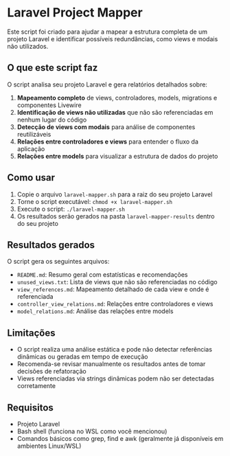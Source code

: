 # Laravel Project Mapper

Este script foi criado para ajudar a mapear a estrutura completa de um projeto Laravel e identificar possíveis redundâncias, como views e modais não utilizados.

## O que este script faz

O script analisa seu projeto Laravel e gera relatórios detalhados sobre:

1. **Mapeamento completo** de views, controladores, models, migrations e componentes Livewire
2. **Identificação de views não utilizadas** que não são referenciadas em nenhum lugar do código
3. **Detecção de views com modais** para análise de componentes reutilizáveis
4. **Relações entre controladores e views** para entender o fluxo da aplicação
5. **Relações entre models** para visualizar a estrutura de dados do projeto

## Como usar

1. Copie o arquivo `laravel-mapper.sh` para a raiz do seu projeto Laravel
2. Torne o script executável: `chmod +x laravel-mapper.sh`
3. Execute o script: `./laravel-mapper.sh`
4. Os resultados serão gerados na pasta `laravel-mapper-results` dentro do seu projeto

## Resultados gerados

O script gera os seguintes arquivos:

- `README.md`: Resumo geral com estatísticas e recomendações
- `unused_views.txt`: Lista de views que não são referenciadas no código
- `view_references.md`: Mapeamento detalhado de cada view e onde é referenciada
- `controller_view_relations.md`: Relações entre controladores e views
- `model_relations.md`: Análise das relações entre models

## Limitações

- O script realiza uma análise estática e pode não detectar referências dinâmicas ou geradas em tempo de execução
- Recomenda-se revisar manualmente os resultados antes de tomar decisões de refatoração
- Views referenciadas via strings dinâmicas podem não ser detectadas corretamente

## Requisitos

- Projeto Laravel
- Bash shell (funciona no WSL como você mencionou)
- Comandos básicos como grep, find e awk (geralmente já disponíveis em ambientes Linux/WSL)
